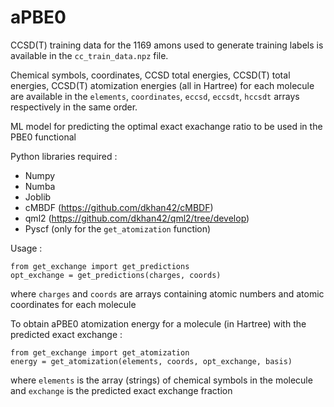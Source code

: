 # aPBE0
CCSD(T) training data for the 1169 amons used to generate training labels is available in the `cc_train_data.npz` file.

Chemical symbols, coordinates, CCSD total energies, CCSD(T) total energies, CCSD(T) atomization energies (all in Hartree) for each molecule are available in the `elements`, `coordinates`, `eccsd`, `eccsdt`, `hccsdt` arrays respectively in the same order.

ML model for predicting the optimal exact exachange ratio to be used in the PBE0 functional

Python libraries required : 
* Numpy
* Numba
* Joblib
* cMBDF (https://github.com/dkhan42/cMBDF)
* qml2 (https://github.com/dkhan42/qml2/tree/develop)
* Pyscf (only for the `get_atomization` function)


Usage :

```
from get_exchange import get_predictions
opt_exchange = get_predictions(charges, coords)
```
where `charges` and `coords` are arrays containing atomic numbers and atomic coordinates for each molecule

To obtain aPBE0 atomization energy for a molecule (in Hartree) with the predicted exact exchange :

```
from get_exchange import get_atomization
energy = get_atomization(elements, coords, opt_exchange, basis)
```

where `elements` is the array (strings) of chemical symbols in the molecule and `exchange` is the predicted exact exchange fraction 
